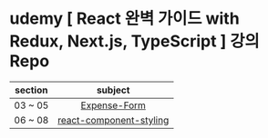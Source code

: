 # udemy [ React 완벽 가이드 with Redux, Next.js, TypeScript ] 강의 Repo

| section | subject |
| :-----: | :-----: |
|   03 ~ 05    | [Expense-Form](https://github.com/Anjiwoong/React-Study/tree/main/expense-form)
|   06 ~ 08    | [react-component-styling](https://github.com/Anjiwoong/React-Study/tree/main/react-component-styling)
